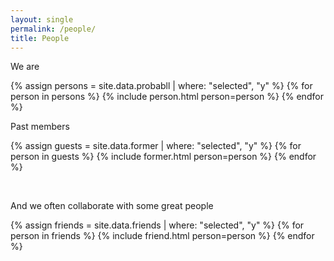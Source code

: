 ```yaml
---
layout: single
permalink: /people/
title: People
---
```


We are

{% assign persons = site.data.probabll | where: "selected", "y" %}
{% for person in persons %}
{% include person.html person=person %}
{% endfor %}

Past members

{% assign guests = site.data.former | where: "selected", "y" %}
{% for person in guests %}
{% include former.html person=person %}
{% endfor %}

<br/>

And we often collaborate with some great people

{% assign friends = site.data.friends | where: "selected", "y" %}
{% for person in friends %}
{% include friend.html person=person %}
{% endfor %}

